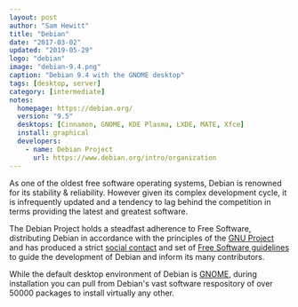 ```yaml
---
layout: post
author: "Sam Hewitt"
title: "Debian"
date: "2017-03-02"
updated: "2019-05-29"
logo: "debian"
image: "debian-9.4.png"
caption: "Debian 9.4 with the GNOME desktop"
tags: [desktop, server]
category: [intermediate]
notes:
  homepage: https://debian.org/
  version: "9.5"
  desktops: [Cinnamon, GNOME, KDE Plasma, LXDE, MATE, Xfce]
  install: graphical
  developers:
    - name: Debian Project
      url: https://www.debian.org/intro/organization
---
```


As one of the oldest free software operating systems, Debian is renowned for its stability &amp; reliability. However given its complex development cycle, it is infrequently updated and a tendency to lag behind the competition in terms providing the latest and greatest software.

The Debian Project holds a steadfast adherence to Free Software, distributing Debian in accordance with the principles of the [GNU Project](http://www.gnu.org/) and has produced a strict [social contact](https://www.debian.org/social_contract#guidelines) and set of [Free Software guidelines](https://www.debian.org/social_contract#guidelines) to guide the development of Debian and inform its many contributors.

While the default desktop environment of Debian is [GNOME](/desktops/gnome), during installation you can pull from Debian's vast software respository of over 50000 packages to install virtually any other.